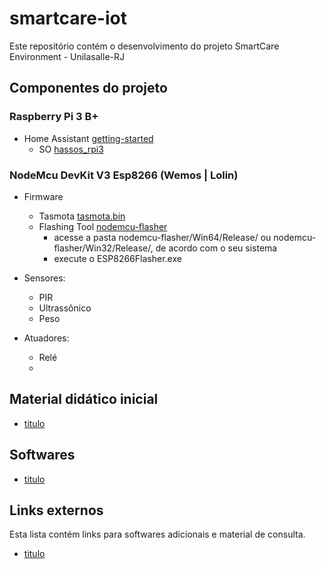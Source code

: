 # smartcare-iot
Este repositório contém o desenvolvimento do projeto SmartCare Environment - Unilasalle-RJ

## Componentes do projeto

### Raspberry Pi 3 B+
- Home Assistant [getting-started](https://www.home-assistant.io/getting-started/)
  - SO [hassos_rpi3](https://github.com/home-assistant/operating-system/releases/download/4.11/hassos_rpi3-64-4.11.img.gz)

### NodeMcu DevKit V3 Esp8266 (Wemos | Lolin)
- Firmware
  - Tasmota [tasmota.bin](https://github.com/arendst/Tasmota/releases/download/v8.3.1/tasmota-BR.bin)
  - Flashing Tool [nodemcu-flasher](https://github.com/nodemcu/nodemcu-flasher/archive/master.zip)
    - acesse a pasta nodemcu-flasher/Win64/Release/ ou nodemcu-flasher/Win32/Release/, de acordo com o seu sistema
    - execute o ESP8266Flasher.exe

- Sensores: 
    - PIR
    - Ultrassônico
    - Peso
- Atuadores:
    - Relé 
    - 

## Material didático inicial

- [titulo](link)

## Softwares

- [titulo](link)

## Links externos

Esta lista contém links para softwares adicionais e material de consulta.

- [titulo](link)
